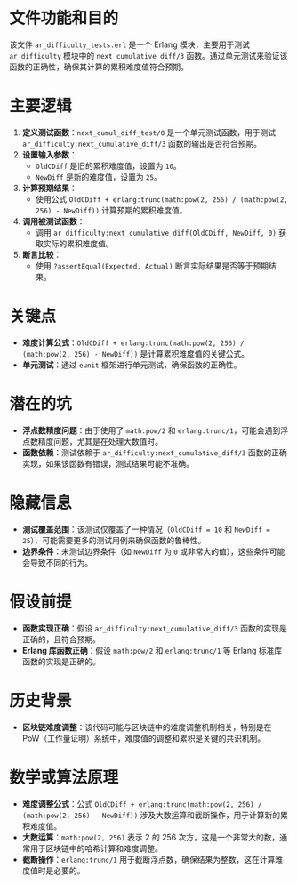 # 文件功能和目的
该文件 `ar_difficulty_tests.erl` 是一个 Erlang 模块，主要用于测试 `ar_difficulty` 模块中的 `next_cumulative_diff/3` 函数。通过单元测试来验证该函数的正确性，确保其计算的累积难度值符合预期。

# 主要逻辑
1. **定义测试函数**：`next_cumul_diff_test/0` 是一个单元测试函数，用于测试 `ar_difficulty:next_cumulative_diff/3` 函数的输出是否符合预期。
2. **设置输入参数**：
   - `OldCDiff` 是旧的累积难度值，设置为 `10`。
   - `NewDiff` 是新的难度值，设置为 `25`。
3. **计算预期结果**：
   - 使用公式 `OldCDiff + erlang:trunc(math:pow(2, 256) / (math:pow(2, 256) - NewDiff))` 计算预期的累积难度值。
4. **调用被测试函数**：
   - 调用 `ar_difficulty:next_cumulative_diff(OldCDiff, NewDiff, 0)` 获取实际的累积难度值。
5. **断言比较**：
   - 使用 `?assertEqual(Expected, Actual)` 断言实际结果是否等于预期结果。

# 关键点
- **难度计算公式**：`OldCDiff + erlang:trunc(math:pow(2, 256) / (math:pow(2, 256) - NewDiff))` 是计算累积难度值的关键公式。
- **单元测试**：通过 `eunit` 框架进行单元测试，确保函数的正确性。

# 潜在的坑
- **浮点数精度问题**：由于使用了 `math:pow/2` 和 `erlang:trunc/1`，可能会遇到浮点数精度问题，尤其是在处理大数值时。
- **函数依赖**：测试依赖于 `ar_difficulty:next_cumulative_diff/3` 函数的正确实现，如果该函数有错误，测试结果可能不准确。

# 隐藏信息
- **测试覆盖范围**：该测试仅覆盖了一种情况（`OldCDiff = 10` 和 `NewDiff = 25`），可能需要更多的测试用例来确保函数的鲁棒性。
- **边界条件**：未测试边界条件（如 `NewDiff` 为 `0` 或非常大的值），这些条件可能会导致不同的行为。

# 假设前提
- **函数实现正确**：假设 `ar_difficulty:next_cumulative_diff/3` 函数的实现是正确的，且符合预期。
- **Erlang 库函数正确**：假设 `math:pow/2` 和 `erlang:trunc/1` 等 Erlang 标准库函数的实现是正确的。

# 历史背景
- **区块链难度调整**：该代码可能与区块链中的难度调整机制相关，特别是在 PoW（工作量证明）系统中，难度值的调整和累积是关键的共识机制。

# 数学或算法原理
- **难度调整公式**：公式 `OldCDiff + erlang:trunc(math:pow(2, 256) / (math:pow(2, 256) - NewDiff))` 涉及大数运算和截断操作，用于计算新的累积难度值。
- **大数运算**：`math:pow(2, 256)` 表示 2 的 256 次方，这是一个非常大的数，通常用于区块链中的哈希计算和难度调整。
- **截断操作**：`erlang:trunc/1` 用于截断浮点数，确保结果为整数，这在计算难度值时是必要的。